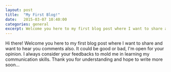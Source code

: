 ```yaml
---
layout: post
title:  "My First Blog!"
date:   2015-03-07 10:40:00
categories: general
excerpt: Welcome you here to my first blog post where I want to share and want to hear you comments also.
---
```


Hi there! Welcome you here to my first blog post where I want to share and want to hear you comments also. It could be good or bad, I'm open for your opinion. I always consider your feedbacks to mold me in learning my communication skills. Thank you for understanding and hope to write more soon...



